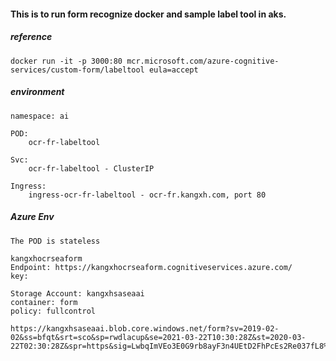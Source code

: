 #### This is to run form recognize docker and sample label tool in aks.

##### reference

    docker run -it -p 3000:80 mcr.microsoft.com/azure-cognitive-services/custom-form/labeltool eula=accept

##### environment

    namespace: ai

    POD: 
        ocr-fr-labeltool

    Svc: 
        ocr-fr-labeltool - ClusterIP

    Ingress:
        ingress-ocr-fr-labeltool - ocr-fr.kangxh.com, port 80

##### Azure Env

    The POD is stateless

    kangxhocrseaform
    Endpoint: https://kangxhocrseaform.cognitiveservices.azure.com/
    key:             

    Storage Account: kangxhsaseaai
    container: form
    policy: fullcontrol

    https://kangxhsaseaai.blob.core.windows.net/form?sv=2019-02-02&ss=bfqt&srt=sco&sp=rwdlacup&se=2021-03-22T10:30:28Z&st=2020-03-22T02:30:28Z&spr=https&sig=LwbqImVEo3E0G9rb8ayF3n4UEtD2FhPcEs2Re037fL8%3D



